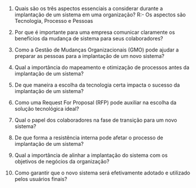 1. Quais são os três aspectos essenciais a considerar durante a implantação de um sistema em
uma organização?
R:- Os aspectos são Tecnologia, Processo e Pessoas


2. Por que é importante para uma empresa comunicar claramente os benefícios da mudança
de sistema para seus colaboradores?


3. Como a Gestão de Mudanças Organizacionais (GMO) pode ajudar a preparar as pessoas para
a implantação de um novo sistema?


4. Qual a importância do mapeamento e otimização de processos antes da implantação de um
sistema?


5. De que maneira a escolha da tecnologia certa impacta o sucesso da implantação de um
sistema?


6. Como uma Request For Proposal (RFP) pode auxiliar na escolha da solução tecnológica ideal?


7. Qual o papel dos colaboradores na fase de transição para um novo sistema?


8. De que forma a resistência interna pode afetar o processo de implantação de um sistema?


9. Qual a importância de alinhar a implantação do sistema com os objetivos de negócios da
organização?

10. Como garantir que o novo sistema será efetivamente adotado e utilizado pelos usuários
finais?